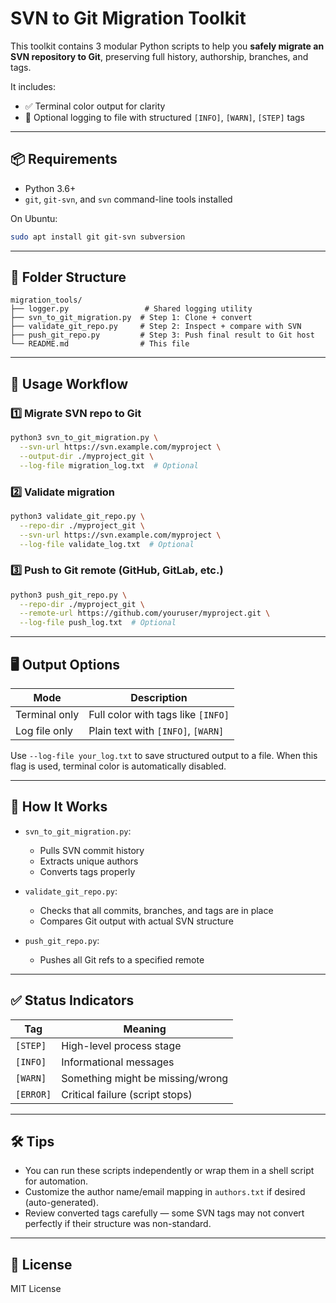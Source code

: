 # SVN to Git Migration Toolkit

This toolkit contains 3 modular Python scripts to help you **safely migrate an SVN repository to Git**, preserving full history, authorship, branches, and tags.

It includes:
- ✅ Terminal color output for clarity
- 📝 Optional logging to file with structured `[INFO]`, `[WARN]`, `[STEP]` tags

---

## 📦 Requirements

- Python 3.6+
- `git`, `git-svn`, and `svn` command-line tools installed

On Ubuntu:
```bash
sudo apt install git git-svn subversion
```

---

## 📂 Folder Structure

```
migration_tools/
├── logger.py                 # Shared logging utility
├── svn_to_git_migration.py  # Step 1: Clone + convert
├── validate_git_repo.py     # Step 2: Inspect + compare with SVN
├── push_git_repo.py         # Step 3: Push final result to Git host
└── README.md                # This file
```

---

## 🚀 Usage Workflow

### 1️⃣ Migrate SVN repo to Git
```bash
python3 svn_to_git_migration.py \
  --svn-url https://svn.example.com/myproject \
  --output-dir ./myproject_git \
  --log-file migration_log.txt  # Optional
```

### 2️⃣ Validate migration
```bash
python3 validate_git_repo.py \
  --repo-dir ./myproject_git \
  --svn-url https://svn.example.com/myproject \
  --log-file validate_log.txt  # Optional
```

### 3️⃣ Push to Git remote (GitHub, GitLab, etc.)
```bash
python3 push_git_repo.py \
  --repo-dir ./myproject_git \
  --remote-url https://github.com/youruser/myproject.git \
  --log-file push_log.txt  # Optional
```

---

## 🖥 Output Options

| Mode          | Description                         |
|---------------|-------------------------------------|
| Terminal only | Full color with tags like `[INFO]`  |
| Log file only | Plain text with `[INFO]`, `[WARN]`  |

Use `--log-file your_log.txt` to save structured output to a file. When this flag is used, terminal color is automatically disabled.

---

## 🧠 How It Works

- `svn_to_git_migration.py`:  
  - Pulls SVN commit history
  - Extracts unique authors
  - Converts tags properly

- `validate_git_repo.py`:  
  - Checks that all commits, branches, and tags are in place
  - Compares Git output with actual SVN structure

- `push_git_repo.py`:  
  - Pushes all Git refs to a specified remote

---

## ✅ Status Indicators

| Tag    | Meaning                            |
|--------|------------------------------------|
| `[STEP]`  | High-level process stage          |
| `[INFO]`  | Informational messages            |
| `[WARN]`  | Something might be missing/wrong  |
| `[ERROR]` | Critical failure (script stops)   |

---

## 🛠️ Tips

- You can run these scripts independently or wrap them in a shell script for automation.
- Customize the author name/email mapping in `authors.txt` if desired (auto-generated).
- Review converted tags carefully — some SVN tags may not convert perfectly if their structure was non-standard.

---

## 📃 License

MIT License
